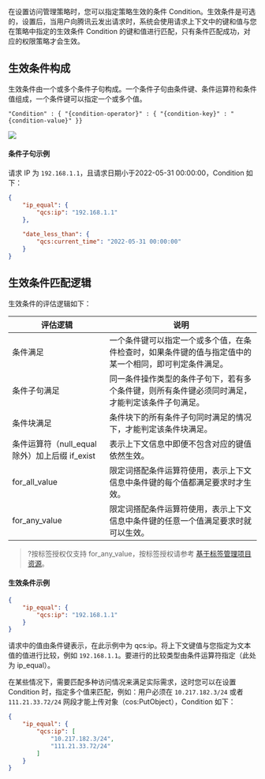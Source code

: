 ﻿
在设置访问管理策略时，您可以指定策略生效的条件 Condition。生效条件是可选的，设置后，当用户向腾讯云发出请求时，系统会使用请求上下文中的键和值与您在策略中指定的生效条件 Condition 的键和值进行匹配，只有条件匹配成功，对应的权限策略才会生效。



## 生效条件构成

生效条件由一个或多个条件子句构成。一个条件子句由条件键、条件运算符和条件值组成，一个条件键可以指定一个或多个值。

`"Condition" : { "{condition-operator}" : { "{condition-key}" : "{condition-value}" }}`

![](https://qcloudimg.tencent-cloud.cn/raw/433fe22e85f5993236763209970765ae.png)     

#### 条件子句示例

请求 IP 为 `192.168.1.1`，且请求日期小于2022-05-31 00:00:00，Condition 如下：
```JSON
{
	"ip_equal": {
		"qcs:ip": "192.168.1.1"
	},
	
	"date_less_than": {
		"qcs:current_time": "2022-05-31 00:00:00"
	}
}
```
          

## 生效条件匹配逻辑

生效条件的评估逻辑如下：


| 评估逻辑                                       | 说明                                                         |
| ---------------------------------------------- | ------------------------------------------------------------ |
| 条件满足                                       | 一个条件键可以指定一个或多个值，在条件检查时，如果条件键的值与指定值中的某一个相同，即可判定条件满足。 |
| 条件子句满足                                   | 同一条件操作类型的条件子句下，若有多个条件键，则所有条件键必须同时满足，才能判定该条件子句满足。 |
| 条件块满足                                     | 条件块下的所有条件子句同时满足的情况下，才能判定该条件块满足。 |
| 条件运算符（null_equal 除外）加上后缀 if_exist | 表示上下文信息中即便不包含对应的键值依然生效。               |
| for_all_value                                  | 限定词搭配条件运算符使用，表示上下文信息中条件键的每个值都满足要求时才生效。 |
| for_any_value                                  | 限定词搭配条件运算符使用，表示上下文信息中条件键的任意一个值满足要求时就可以生效。 |


>?按标签授权仅支持 for_any_value，按标签授权请参考 [基于标签管理项目资源](https://cloud.tencent.com/document/product/598/32738#.E5.9F.BA.E4.BA.8E.E6.A0.87.E7.AD.BE.E7.AE.A1.E7.90.86.E9.A1.B9.E7.9B.AE.E8.B5.84.E6.BA.90)。



#### 生效条件示例
```json
{
	"ip_equal": {
		"qcs:ip": "192.168.1.1"
	}
}
```
请求中的值由条件键表示，在此示例中为 qcs:ip。将上下文键值与您指定为文本值的值进行比较，例如 `192.168.1.1`。要进行的比较类型由条件运算符指定（此处为 ip_equal）。

在某些情况下，需要匹配多种访问情况来满足实际需求，这时您可以在设置 Condition 时，指定多个值来匹配，例如：用户必须在 `10.217.182.3/24` 或者 `111.21.33.72/24` 网段才能上传对象（cos:PutObject），Condition 如下：
```json
{
	"ip_equal": {
		"qcs:ip": [
			"10.217.182.3/24",
			"111.21.33.72/24"
		]
	}
}
```